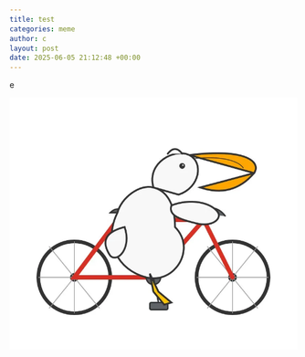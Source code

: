 ```yaml
---
title: test
categories: meme
author: c
layout: post
date: 2025-06-05 21:12:48 +00:00
---
```

e

![test.webp](assets/test.webp)

